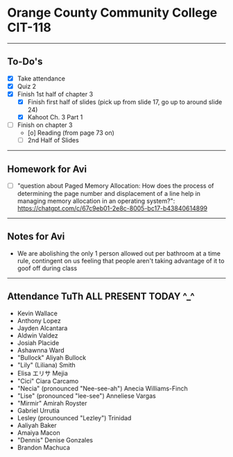 # Orange County Community College CIT-118

---

## To-Do's

- [x] Take attendance
- [x] Quiz 2
- [x] Finish 1st half of chapter 3
    - [x] Finish first half of slides (pick up from slide 17, go up to around slide 24)
    - [x] Kahoot Ch. 3 Part 1
- [ ] Finish on chapter 3
    - [o] Reading (from page 73 on)
    - [ ] 2nd Half of Slides

---

## Homework for Avi

- [ ] "question about Paged Memory Allocation: How does the process of determining the page number and displacement of a line help in managing memory allocation in an operating system?": https://chatgpt.com/c/67c9eb01-2e8c-8005-bc17-b43840614899

---

## Notes for Avi

- We are abolishing the only 1 person allowed out per bathroom at a time rule, contingent on us feeling that people aren't taking advantage of it to goof off during class

---

## Attendance TuTh ALL PRESENT TODAY ^_^

- Kevin Wallace
- Anthony Lopez
- Jayden Alcantara
- Aldwin Valdez
- Josiah Placide
- Ashawnna Ward
- "Bullock" Aliyah Bullock
- "Lily" (Liliana) Smith
- Elisa エリサ Mejia
- "Cici" Ciara Carcamo
- "Necia" (pronounced "Nee-see-ah") Anecia Williams-Finch
- "Lise" (pronounced "lee-see") Anneliese Vargas
- "Mirmir" Amirah Royster
- Gabriel Urrutia
- Lesley (prounounced "Lezley") Trinidad
- Aaliyah Baker
- Amaiya Macon
- "Dennis" Denise Gonzales
- Brandon Machuca